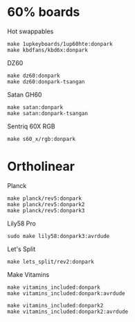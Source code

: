 # 60% boards

Hot swappables
```
make 1upkeyboards/1up60hte:donpark
make kbdfans/kbd6x:donpark
```

DZ60
```
make dz60:donpark
make dz60:donpark-tsangan
```

Satan GH60
```
make satan:donpark
make satan:donpark-tsangan
```

Sentriq 60X RGB
```
make s60_x/rgb:donpark
```

# Ortholinear

Planck
```
make planck/rev5:donpark
make planck/rev5:donpark2
make planck/rev5:donpark3
```

Lily58 Pro
```
sudo make lily58:donpark3:avrdude
```

Let's Split
```
make lets_split/rev2:donpark
```

Make Vitamins
```
make vitamins_included:donpark
make vitamins_included:donpark:avrdude

make vitamins_included:donpark2
make vitamins_included:donpark2:avrdude
```
